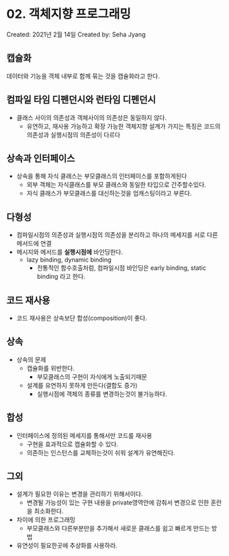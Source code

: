 # 02. 객체지향 프로그래밍

Created: 2021년 2월 14일
Created by: Seha Jyang

## 캡슐화

데이터와 기능을 객체 내부로 함께 묶는 것을 캡슐화라고 한다.

## 컴파일 타임 디펜던시와 런타임 디펜던시

- 클래스 사이의 의존성과 객체사이의 의존성은 동일하지 않다.
    - 유연하고, 재사용 가능하고 확장 가능한 객체지향 설계가 가지는 특징은 코드의 의존성과 실행시점의 의존성이 다르다

## 상속과 인터페이스

- 상속을 통해 자식 클래스는 부모클래스의 인터페이스를 포함하게된다
    - 외부 객체는 자식클래스를 부모 클래스와 동일한 타입으로 간주할수있다.
    - 자식 클래스가 부모클래스를 대신하는것을 업캐스팅이라고 부른다.

## 다형성

- 컴파일시점의 의존성과 실행시점의 의존성을 분리하고 하나의 메세지를 서로 다른 메서드에 연결
- 메시지와 메서드를 **실행시점에** 바인딩한다.
    - lazy binding, dynamic binding
        - 전통적인 함수호출처럼, 컴파일시점 바인딩은 early binding, static binding 라고 한다.

## 코드 재사용

- 코드 재사용은 상속보단 합성(composition)이 좋다.

## 상속

- 상속의 문제
    - 캡슐화를 위반한다.
        - 부모클래스의 구현이 자식에게 노출되기때문
    - 설계를 유연하지 못하게 만든다(결합도 증가)
        - 실행시점에 객체의 종류를 변경하는것이 불가능하다.

## 합성

- 인터페이스에 정의된 메세지를 통해서만 코드를 재사용
    - 구현을 효과적으로 캡슐화할 수 있다.
    - 의존하는 인스턴스를 교체하는것이 쉬워 설계가 유연해진다.

## 그외

- 설계가 필요한 이유는 변경을 관리하기 위해서이다.
    - 변경될 가능성이 있는 구현 내용을 private영역안에 감춰서 변경으로 인한 혼란을 최소화한다.
- 차이에 의한 프로그래밍
    - 부모클래스와 다른부분만을 추가해서 새로운 클래스를 쉽고 빠르게 만드는 방법
- 유연성이 필요한곳에 추상화를 사용하라.
